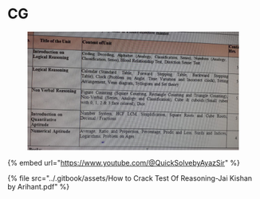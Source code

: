 # CG

<figure><img src="../.gitbook/assets/image (6).png" alt=""><figcaption></figcaption></figure>

{% embed url="https://www.youtube.com/@QuickSolvebyAyazSir" %}

{% file src="../.gitbook/assets/How to Crack Test Of Reasoning-Jai Kishan by Arihant.pdf" %}

